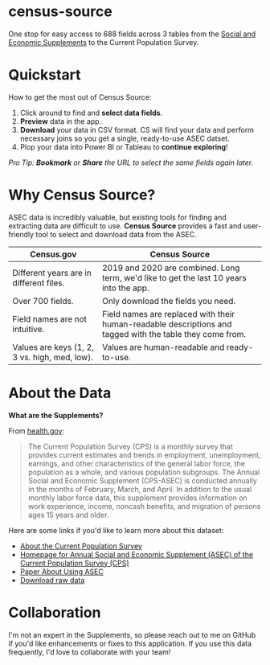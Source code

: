 # census-source
One stop for easy access to 688 fields across 3 tables from the [Social and Economic Supplements](https://www.census.gov/data/datasets/2020/demo/cps/cps-asec-2020.html) to the Current Population Survey.

# Quickstart

How to get the most out of Census Source:

1. Click around to find and **select data fields**.
2. **Preview** data in the app.
3. **Download** your data in CSV format. CS will find your data and perform necessary joins so you get a single, ready-to-use ASEC datset.
4. Plop your data into Power BI or Tableau to **continue exploring**!

*Pro Tip: **Bookmark** or **Share** the URL to select the same fields again later.* 

# Why Census Source?

ASEC data is incredibly valuable, but existing tools for finding and extracting data are difficult to use. **Census Source** provides a fast and user-friendly tool to select and download data from the ASEC.

| Census.gov                                    | Census Source                                                |
| --------------------------------------------- | ------------------------------------------------------------ |
| Different years are in different files.       | 2019 and 2020 are combined. Long term, we'd like to get the last 10 years into the app. |
| Over 700 fields.                              | Only download the fields you need.                           |
| Field names are not intuitive.                | Field names are replaced with their human-readable descriptions and tagged with the table they come from. |
| Values are keys (1, 2, 3 vs. high, med, low). | Values are human-readable and ready-to-use.                  |

# About the Data

**What are the Supplements?**

From [health.gov](https://health.gov/healthypeople/objectives-and-data/data-sources-and-methods/data-sources/current-population-survey-annual-social-and-economic-supplement-cps-asec):

> The Current Population Survey (CPS) is a monthly survey that provides  current estimates and trends in employment, unemployment, earnings, and  other characteristics of the general labor force, the population as a  whole, and various population subgroups. The Annual Social and Economic  Supplement (CPS-ASEC) is conducted annually in the months of February,  March, and April. In addition to the usual monthly labor force data, this supplement provides information on work experience, income, noncash benefits, and migration of persons ages 15 years and older.

Here are some links if you'd like to learn more about this dataset:

* [About the Current Population Survey](https://www.census.gov/programs-surveys/cps/about.html)
* [Homepage for Annual Social and Economic Supplement (ASEC) of the Current Population Survey (CPS)](https://www.census.gov/programs-surveys/saipe/guidance/model-input-data/cpsasec.html)
* [Paper About Using ASEC](https://cps.ipums.org/cps/resources/linking/4.workingpaper16.pdf)
* [Download raw data](https://www.census.gov/data/datasets/time-series/demo/cps/cps-asec.2020.html)

# Collaboration

I'm not an expert in the Supplements, so please reach out to me on GitHub if you'd like enhancements or fixes to this application. If you use this data frequently, I'd love to collaborate with your team!



